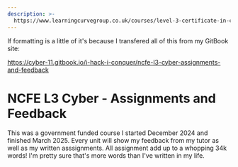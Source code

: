 ```yaml
---
description: >-
  https://www.learningcurvegroup.co.uk/courses/level-3-certificate-in-cyber-security-practices/
---
```

If formatting is a little of it's because I transfered all of this from my GitBook site:

https://cyber-11.gitbook.io/i-hack-i-conquer/ncfe-l3-cyber-assignments-and-feedback

# NCFE L3 Cyber - Assignments and Feedback

This was a government funded course I started December 2024 and finished March 2025. Every unit will show my feedback from my tutor as well as my written asssignments. All assignment add up to a whopping 34k words! I'm pretty sure that's more words than I've written in my life.